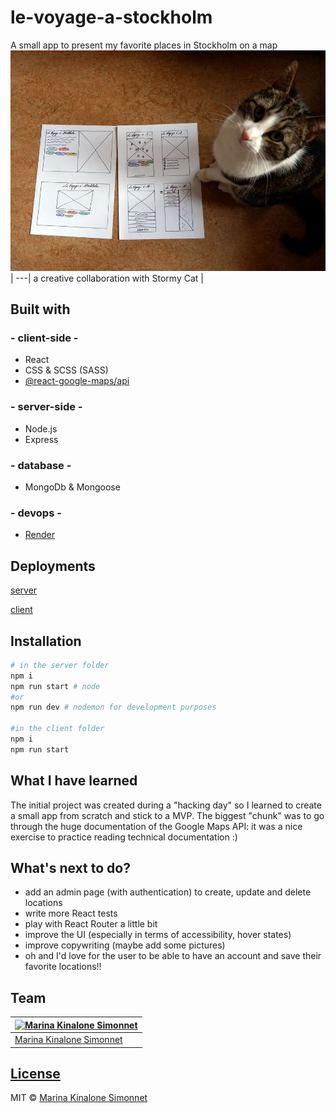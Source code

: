 # le-voyage-a-stockholm

A small app to present my favorite places in Stockholm on a map
![wireframe](./client/design/wireframes_lofi.jpg) |
---|
a creative collaboration with Stormy Cat |

## Built with

### - client-side -

- React
- CSS & SCSS (SASS)
- [@react-google-maps/api](https://www.npmjs.com/package/@react-google-maps/api)

### - server-side -

- Node.js
- Express

### - database -

- MongoDb & Mongoose

### - devops -

- [Render](https://render.com/)

## Deployments

[server](https://vas-server.onrender.com/locations/all)

[client](https://le-voyage-a-stockholm.onrender.com/)

## Installation

```bash
# in the server folder
npm i
npm run start # node
#or
npm run dev # nodemon for development purposes

#in the client folder
npm i
npm run start
```

## What I have learned

The initial project was created during a "hacking day" so I learned to create a small app from scratch and stick to a MVP. The biggest "chunk" was to go through the huge documentation of the Google Maps API: it was a nice exercise to practice reading technical documentation :)

## What's next to do?

- add an admin page (with authentication) to create, update and delete locations
- write more React tests
- play with React Router a little bit
- improve the UI (especially in terms of accessibility, hover states)
- improve copywriting (maybe add some pictures)
- oh and I'd love for the user to be able to have an account and save their favorite locations!!

## Team

| [![Marina Kinalone Simonnet](https://avatars.githubusercontent.com/u/63544936?v=3&s=144)](https://github.com/marinakinalone) |
| ---------------------------------------------------------------------------------------------------------------------------- |
| [Marina Kinalone Simonnet](https://github.com/marinakinalone)                                                                |

## [License](https://github.com/marinakinalone/le-voyage-a-stockholm/blob/main/LICENSE)

MIT © [Marina Kinalone Simonnet](https://github.com/marinakinalone)
